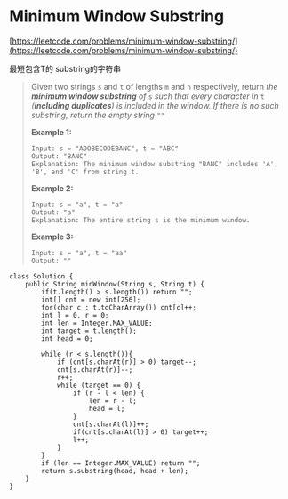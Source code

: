 # Minimum Window Substring

[https://leetcode.com/problems/minimum-window-substring/](https://leetcode.com/problems/minimum-window-substring/)

最短包含T的 substring的字符串

> Given two strings `s` and `t` of lengths `m` and `n` respectively, return _the **minimum window substring** of_ `s` _such that every character in_ `t` _(**including duplicates**) is included in the window. If there is no such substring, return the empty string_ `""`
>
>
>
> **Example 1:**
>
> ```
> Input: s = "ADOBECODEBANC", t = "ABC"
> Output: "BANC"
> Explanation: The minimum window substring "BANC" includes 'A', 'B', and 'C' from string t.
> ```
>
> **Example 2:**
>
> ```
> Input: s = "a", t = "a"
> Output: "a"
> Explanation: The entire string s is the minimum window.
> ```
>
> **Example 3:**
>
> ```
> Input: s = "a", t = "aa"
> Output: ""
> ```

```
class Solution {
    public String minWindow(String s, String t) {
        if(t.length() > s.length()) return "";
        int[] cnt = new int[256];
        for(char c : t.toCharArray()) cnt[c]++;
        int l = 0, r = 0;
        int len = Integer.MAX_VALUE;
        int target = t.length();
        int head = 0;
        
        while (r < s.length()){
            if (cnt[s.charAt(r)] > 0) target--;
            cnt[s.charAt(r)]--;
            r++;
            while (target == 0) {
                if (r - l < len) {
                    len = r - l;
                    head = l;
                }
                cnt[s.charAt(l)]++;
                if(cnt[s.charAt(l)] > 0) target++;
                l++;
            }
        }
        if (len == Integer.MAX_VALUE) return "";
        return s.substring(head, head + len);
    }
}
```
